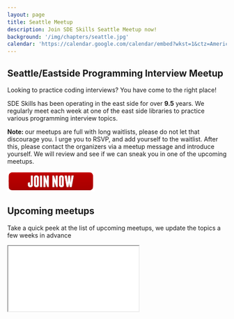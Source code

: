 ```yaml
---
layout: page
title: Seattle Meetup
description: Join SDE Skills Seattle Meetup now!
background: '/img/chapters/seattle.jpg'
calendar: 'https://calendar.google.com/calendar/embed?wkst=1&ctz=America%2FLos_Angeles&src=dk4ak8pfo2jt1boti156dmjj3hogqqst%40import.calendar.google.com&color=%23A87070&showTitle=0&showNav=0&showPrint=0&showTabs=0&showCalendars=0&mode=AGENDA'
---
```

<section id="section-meetups" class="section-wrapper">
  <div class="container">
      <div class="row">
        <div class="col-md-6 section-text">
        <h2 class="section-title">Seattle/Eastside Programming Interview Meetup</h2>      
        <p>Looking to practice coding interviews? You have come to the right place!</p>
        <p>SDE Skills has been operating in the east side for over <strong>9.5</strong> years. We regularly meet each week at one of the east side libraries to practice various programming interview topics.</p>
        <p><strong>Note: </strong> our meetups are full with long waitlists, please do not let that discourage you. I urge you to RSVP, and add yourself to the waitlist. After this, please contact the organizers via a meetup message and introduce yourself. We will review and see if we can sneak you in one of the upcoming meetups.</p>
        <p>
        <a class="btn" role="button" href="https://www.meetup.com/skillets/?action=join">
		<img src="/img/btn-join-now.png">
		</a>
		</p>
        </div>
        <div class="col-md-6 section-text">
        	<h2 class="section-title">Upcoming meetups</h2>      
        	<p>Take a quick peek at the list of upcoming meetups, we update the topics a few weeks in advance</p>
             <iframe class="calendar" src="{{ page.calendar }}"></iframe>
        </div>
      </div>
    </div>      
</section>
